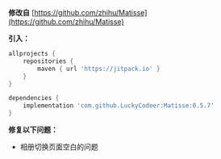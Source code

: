 **修改自** [https://github.com/zhihu/Matisse](https://github.com/zhihu/Matisse)

**引入：**
```groovy
allprojects {
    repositories {
        maven { url 'https://jitpack.io' }
    }
}
```

```groovy
dependencies {
    implementation 'com.github.LuckyCodeer:Matisse:0.5.7'
}
```

**修复以下问题：**
* 相册切换页面空白的问题